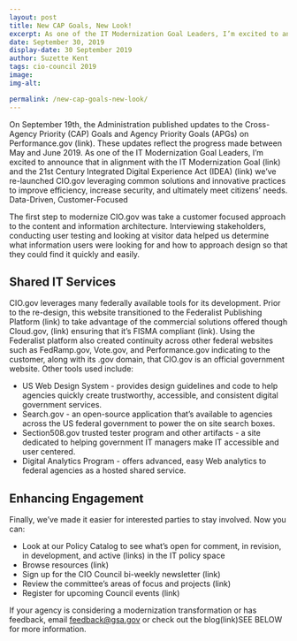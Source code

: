 ```yaml
---
layout: post
title: New CAP Goals, New Look!
excerpt: As one of the IT Modernization Goal Leaders, I’m excited to announce that in alignment with the IT Modernization Goal (link) and the 21st Century Integrated Digital Experience Act (IDEA) we’ve re-launched CIO.gov leveraging common solutions and innovative practices to improve efficiency, increase security, and ultimately meet citizens’ needs.
date: September 30, 2019
display-date: 30 September 2019
author: Suzette Kent
tags: cio-council 2019
image:
img-alt:

permalink: /new-cap-goals-new-look/
---
```


On September 19th, the Administration published updates to the Cross-Agency Priority (CAP) Goals and Agency Priority Goals (APGs) on Performance.gov (link). These updates reflect the progress made between May and June 2019. As one of the IT Modernization Goal Leaders, I’m excited to announce that in alignment with the IT Modernization Goal (link) and the 21st Century Integrated Digital Experience Act (IDEA) (link) we’ve re-launched CIO.gov leveraging common solutions and innovative practices to improve efficiency, increase security, and ultimately meet citizens’ needs.
Data-Driven, Customer-Focused

The first step to modernize CIO.gov was take a customer focused approach to the content and information architecture. Interviewing stakeholders, conducting user testing and looking at visitor data helped us determine what information users were looking for and how to approach design so that they could find it quickly and easily.

## Shared IT Services
CIO.gov leverages many federally available tools for its development. Prior to the re-design, this website transitioned to the Federalist Publishing Platform (link) to  take advantage of the commercial solutions offered though Cloud.gov, (link) ensuring that it’s FISMA compliant (link). Using the Federalist platform also created continuity across other federal websites such as FedRamp.gov, Vote.gov, and Performance.gov indicating to the customer, along with its .gov domain, that CIO.gov is an official government website. Other tools used include:
* US Web Design System - provides design guidelines and code to help agencies quickly create trustworthy, accessible, and consistent digital government services.
* Search.gov - an open-source application that’s available to agencies across the US federal government to power the on site search boxes.
* Section508.gov trusted tester program and other artifacts - a site dedicated to helping government IT managers make IT accessible and user centered.
* Digital Analytics Program - offers advanced, easy Web analytics to federal agencies as a hosted shared service.

## Enhancing Engagement
Finally, we’ve made it easier for interested parties to stay involved. Now you can:
*	Look at our Policy Catalog to see what’s open for comment, in revision, in development, and active (links) in the IT policy space
*	Browse resources (link)
*	Sign up for the CIO Council bi-weekly newsletter (link)
*	Review the committee’s areas of focus and projects (link)
*	Register for upcoming Council events (link)

If your agency is considering a modernization transformation or has feedback, email feedback@gsa.gov or check out the blog(link)SEE BELOW for more information.
